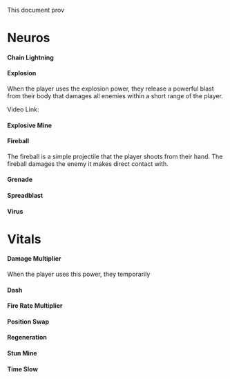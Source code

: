 
This document prov

# Neuros
#### Chain Lightning

#### Explosion

When the player uses the explosion power, they release a powerful blast from their body that damages all enemies within a short range of the player.

Video Link:  

#### Explosive Mine

#### Fireball

The fireball is a simple projectile that the player shoots from their hand. The fireball damages the enemy it makes direct contact with.

#### Grenade

#### Spreadblast

#### Virus

# Vitals
#### Damage Multiplier

When the player uses this power, they temporarily

#### Dash

#### Fire Rate Multiplier

#### Position Swap

#### Regeneration

#### Stun Mine

#### Time Slow
